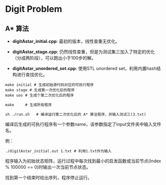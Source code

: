 # Digit Problem

## A* 算法

- **digitAstar_initial.cpp**: 最初的版本，线性查重无优化。

- **digitAstar_stage.cpp**: 仍然线性查重，但是为测试集三加入了特定的优化（分成两阶段），可以跑出小于100步的解。

- **digitAstar_unordered_set.cpp**: 使用STL unordered set，利用内置hash结构进行查找优化。

```shell
make initial # 生成初始源代码对应的可执行程序
make stage # 生成第一次优化后的程序
make uos # 生成个第二次优化后的程序

make     # 生成所有程序

sh ./run.sh   # 编译运行第二次优化后的 A* 算法程序，并输入测试三(3.txt)
```

编译后生成的可执行程序有一个参数name，该参数指定了input文件夹中输入文件名。

例：
```shell
./digitAstar_initial.out 1.txt # 利用1.txt作为输入
```

程序输入为初始状态矩阵，运行过程中每次找到最小的启发函数或当前节点(Index % 100000 == 0)时输出一次当前节点状态。

找到第一个结束时给出序列，程序停止运行。